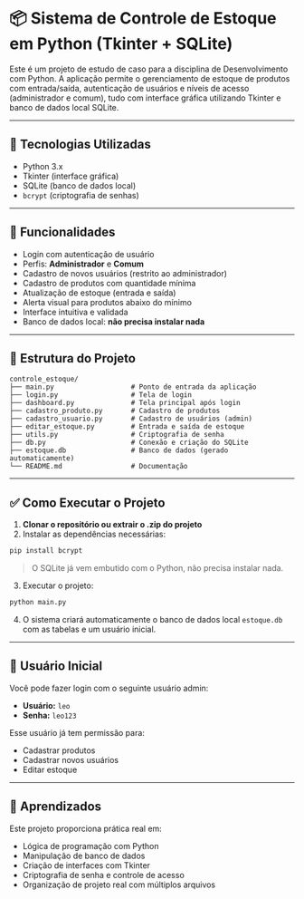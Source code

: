 
# 📦 Sistema de Controle de Estoque em Python (Tkinter + SQLite)

Este é um projeto de estudo de caso para a disciplina de Desenvolvimento com Python. A aplicação permite o gerenciamento de estoque de produtos com entrada/saída, autenticação de usuários e níveis de acesso (administrador e comum), tudo com interface gráfica utilizando Tkinter e banco de dados local SQLite.

---

## 🧰 Tecnologias Utilizadas

- Python 3.x
- Tkinter (interface gráfica)
- SQLite (banco de dados local)
- `bcrypt` (criptografia de senhas)

---

## 🚀 Funcionalidades

- Login com autenticação de usuário
- Perfis: **Administrador** e **Comum**
- Cadastro de novos usuários (restrito ao administrador)
- Cadastro de produtos com quantidade mínima
- Atualização de estoque (entrada e saída)
- Alerta visual para produtos abaixo do mínimo
- Interface intuitiva e validada
- Banco de dados local: **não precisa instalar nada**

---

## 📂 Estrutura do Projeto

```
controle_estoque/
├── main.py                   # Ponto de entrada da aplicação
├── login.py                  # Tela de login
├── dashboard.py              # Tela principal após login
├── cadastro_produto.py       # Cadastro de produtos
├── cadastro_usuario.py       # Cadastro de usuários (admin)
├── editar_estoque.py         # Entrada e saída de estoque
├── utils.py                  # Criptografia de senha
├── db.py                     # Conexão e criação do SQLite
├── estoque.db                # Banco de dados (gerado automaticamente)
└── README.md                 # Documentação
```

---

## ✅ Como Executar o Projeto

1. **Clonar o repositório ou extrair o .zip do projeto**
2. Instalar as dependências necessárias:

```bash
pip install bcrypt
```

> O SQLite já vem embutido com o Python, não precisa instalar nada.

3. Executar o projeto:

```bash
python main.py
```

4. O sistema criará automaticamente o banco de dados local `estoque.db` com as tabelas e um usuário inicial.

---

## 🔐 Usuário Inicial

Você pode fazer login com o seguinte usuário admin:

- **Usuário:** `leo`  
- **Senha:** `leo123`

Esse usuário já tem permissão para:
- Cadastrar produtos
- Cadastrar novos usuários
- Editar estoque

---

## 🧠 Aprendizados

Este projeto proporciona prática real em:
- Lógica de programação com Python
- Manipulação de banco de dados
- Criação de interfaces com Tkinter
- Criptografia de senha e controle de acesso
- Organização de projeto real com múltiplos arquivos
